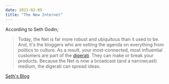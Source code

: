 ```yaml
---
date: 2021-02-05
title: "The New Internet"
---
```


According to Seth Godin;

> Today, the Net is far more robust and ubiquitous than it used to be. And, it's the bloggers who are setting the agenda on everything from politics to culture. As a result, your most-connected, most influential customers are part of the [digerati](https://notes.deepakness.com/digerati/). They can make or break your products. Because the Net is now a broadcast (and a narrowcast) medium, the digerati can spread ideas.

[Seth's Blog](https://seths.blog/2005/05/the_new_digital/)